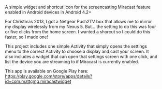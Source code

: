 A simple widget and shortcut icon for the screencasting Miracast feature enabled in Android devices in Android 4.2+

For Christmas 2013, I got a Netgear Push2TV box that allows me to mirror my display wirelessly from my Nexus 5. But... the setting to do this was four or five clicks from the home screen. I wanted a shorcut so I could do this faster, so I made one!

This project includes one simple Activity that simply opens the settings menu to the correct Activity to choose a display and cast your screen. It also includes a widget that can open that settings screen with one click, and list the device you are streaming to if Miracast is currently enabled.

This app is available on Google Play here: https://play.google.com/store/apps/details?id=com.mattgmg.miracastwidget
